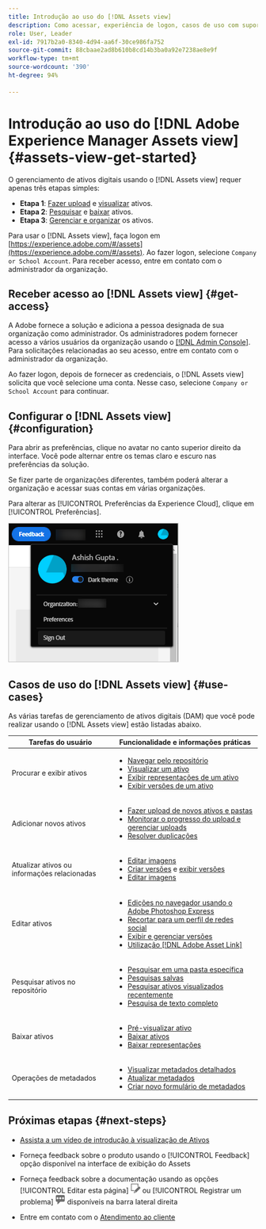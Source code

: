 ```yaml
---
title: Introdução ao uso do [!DNL Assets view]
description: Como acessar, experiência de logon, casos de uso com suporte e problemas conhecidos do [!DNL Assets view].
role: User, Leader
exl-id: 7917b2a0-8340-4d94-aa6f-30ce986fa752
source-git-commit: 88cbaae2ad8b610b8cd14b3ba0a92e7238ae8e9f
workflow-type: tm+mt
source-wordcount: '390'
ht-degree: 94%

---
```


# Introdução ao uso do [!DNL Adobe Experience Manager Assets view] {#assets-view-get-started}

<!-- TBD: Make links for these steps. -->

O gerenciamento de ativos digitais usando o [!DNL Assets view] requer apenas três etapas simples:

* **Etapa 1**: [Fazer upload](/help/assets/add-delete-assets-view.md) e [visualizar](/help/assets/navigate-assets-view.md) ativos.
* **Etapa 2**: [Pesquisar](/help/assets/search-assets-view.md) e [baixar](/help/assets/manage-organize-assets-view.md#download) ativos.
* **Etapa 3**: [Gerenciar e organizar](/help/assets/manage-organize-assets-view.md) os ativos.

Para usar o [!DNL Assets view], faça logon em [https://experience.adobe.com/#/assets](https://experience.adobe.com/#/assets). Ao fazer logon, selecione `Company or School Account`. Para receber acesso, entre em contato com o administrador da organização.

<!--In addition, more reference information that can be helpful is [understanding of the user interface](/help/assets/navigate-assets-view.md), [list of use cases](#use-cases), [supported file types](/help/assets/supported-file-formats-assets-view.md), and [known issues](/help/assets/release-notes.md#known-issues).
-->

## Receber acesso ao [!DNL Assets view] {#get-access}

A Adobe fornece a solução e adiciona a pessoa designada de sua organização como administrador. Os administradores podem fornecer acesso a vários usuários da organização usando o [[!DNL Admin Console]](https://helpx.adobe.com/br/enterprise/using/admin-console.html). Para solicitações relacionadas ao seu acesso, entre em contato com o administrador da organização.

Ao fazer logon, depois de fornecer as credenciais, o [!DNL Assets view] solicita que você selecione uma conta. Nesse caso, selecione `Company or School Account` para continuar.

## Configurar o [!DNL Assets view] {#configuration}

Para abrir as preferências, clique no avatar no canto superior direito da interface. Você pode alternar entre os temas claro e escuro nas preferências da solução.

Se fizer parte de organizações diferentes, também poderá alterar a organização e acessar suas contas em várias organizações.

Para alterar as [!UICONTROL Preferências da Experience Cloud], clique em [!UICONTROL Preferências].

![Preferência para alternar entre temas escuro e claro](assets/theme-change.png)

## Casos de uso do [!DNL Assets view] {#use-cases}

As várias tarefas de gerenciamento de ativos digitais (DAM) que você pode realizar usando o [!DNL Assets view] estão listadas abaixo.

| Tarefas do usuário | Funcionalidade e informações práticas |
|-----|------|
| Procurar e exibir ativos | <ul> <li>[Navegar pelo repositório](/help/assets/navigate-assets-view.md#view-assets-and-details) </li> <li> [Visualizar um ativo](/help/assets/navigate-assets-view.md#preview-assets) <li> [Exibir representações de um ativo](/help/assets/add-delete-assets-view.md#renditions) </li> <li>[Exibir versões de um ativo](/help/assets/manage-organize-assets-view.md#view-versions)</li></ul> |
| Adicionar novos ativos | <ul> <li>[Fazer upload de novos ativos e pastas](/help/assets/add-delete.md#add-assets)</li> <li>[Monitorar o progresso do upload e gerenciar uploads](/help/assets/add-delete-assets-view.md#upload-progress)</li> <li>[Resolver duplicações](/help/assets/add-delete-assets-view.md#resolve-upload-fails)</li> </ul> |
| Atualizar ativos ou informações relacionadas | <ul> <li>[Editar imagens](/help/assets/edit-images-assets-view.md)</li> <li>[Criar versões](/help/assets/manage-organize-assets-view.md#create-versions) e [exibir versões](/help/assets/manage-organize-assets-view.md#view-versions)</li> <li>[Editar imagens](/help/assets/edit-images-assets-view.md)</li> </ul> |
| Editar ativos | <ul> <li>[Edições no navegador usando o Adobe Photoshop Express](/help/assets/edit-images-assets-view.md)</li> <li>[Recortar para um perfil de redes social](/help/assets/edit-images-assets-view.md#crop-straighten-images)</li> <li>[Exibir e gerenciar versões](/help/assets/manage-organize-assets-view.md#view-versions)</li> <li>[Utilização [!DNL Adobe Asset Link]](/help/assets/integration-assets-view.md#integrations)</ul></ul> |
| Pesquisar ativos no repositório | <ul> <li>[Pesquisar em uma pasta específica](/help/assets/search-assets-view.md#refine-search-results)</li> <li>[Pesquisas salvas](/help/assets/search-assets-view.md#saved-search)</li> <li>[Pesquisar ativos visualizados recentemente](/help/assets/search-assets-view.md)</li> <li>[Pesquisa de texto completo](/help/assets/search-assets-view.md) |
| Baixar ativos | <ul> <li> [Pré-visualizar ativo](/help/assets/navigate-assets-view.md#preview-assets) </li> <li> [Baixar ativos](/help/assets/manage-organize-assets-view.md#download) <li> [Baixar representações](/help/assets/add-delete-assets-view.md#renditions) </li></ul> |
| Operações de metadados | <ul> <li>[Visualizar metadados detalhados](/help/assets/metadata-assets-view.md) </li> <li> [Atualizar metadados](/help/assets/metadata-assets-view.md#update-metadata)</li> <li> [Criar novo formulário de metadados](/help/assets/metadata-assets-view.md#metadata-forms) </li> </ul> |

## Próximas etapas {#next-steps}

* [Assista a um vídeo de introdução à visualização de Ativos](https://experienceleague.adobe.com/docs/experience-manager-learn/assets-essentials/getting-started.html?lang=pt-BR)

* Forneça feedback sobre o produto usando o [!UICONTROL Feedback] opção disponível na interface de exibição do Assets

* Forneça feedback sobre a documentação usando as opções [!UICONTROL Editar esta página] ![editar a página](assets/do-not-localize/edit-page.png) ou [!UICONTROL Registrar um problema] ![criar um problema do GitHub](assets/do-not-localize/github-issue.png) disponíveis na barra lateral direita

* Entre em contato com o [Atendimento ao cliente](https://experienceleague.adobe.com/?support-solution=General&amp;lang=pt-BR#support)


<!--TBD: Merge the below rows in the table when the use cases are documented/available.

| How do I delete assets? | <ul> <li>[Delete assets](/help/assets/manage-organize.md)</li> <li>Recover deleted assets</li> <li>Permanently delete assets</li> </ul> |
| How do I share assets or find shared assets? | <ul> <li>Shared by me</li> <li>Shared with me</li> <li>Share for comments and review</li> <li>Unshare assets</li> </ul> |
| How do I collaborate with others and get my assets reviewed | <ul> <li>Share for review</li> <li>Provide comments. Resolve and filter comments</li> <li>Annotations on images</li> <li>Assign tasks to specific users and prioritize</li> </ul> |

-->

<!-- 

## ![feedback icon](assets/do-not-localize/feedback-icon.png) Provide product feedback {#provide-feedback}

Adobe welcomes feedback about the solution. To provide feedback without even switching your working application, use the [!UICONTROL Feedback] option in the user interface. It also lets you attach files such as screenshots or video recording of an issue.

  ![feedback option in the interface](assets/feedback-panel.png)

To provide feedback for documentation, click [!UICONTROL Edit this page] ![edit the page](assets/do-not-localize/edit-page.png) or [!UICONTROL Log an issue] ![create a GitHub issue](assets/do-not-localize/github-issue.png) from the right sidebar. You can do one of the following: 

* Make the content updates and submit a GitHub pull request.
* Create an issue or ticket in GitHub. Retain the automatically populated article name when creating an issue.

-->
<!--
>[!MORELIKETHIS]
>
>* [Understand the user interface](/help/assets/navigate-asssets-view.md).
>* [Release notes and known issues](/help/assets/release-notes.md).
>* [Supported file types](/help/assets/supported-file-formats.md).
-->
